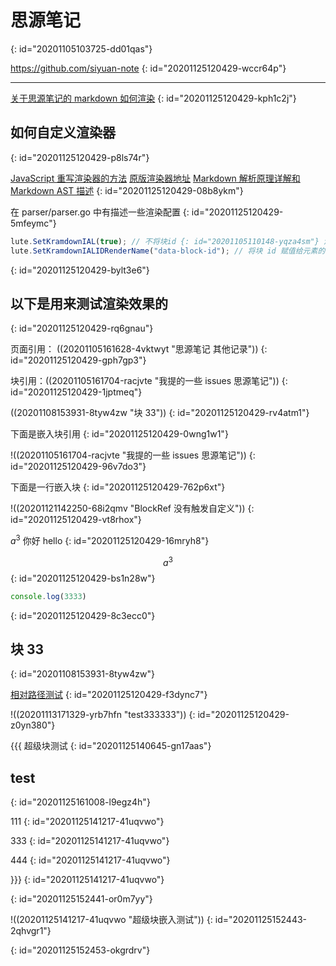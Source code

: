 # 思源笔记
{: id="20201105103725-dd01qas"}

https://github.com/siyuan-note
{: id="20201125120429-wccr64p"}

---

[关于思源笔记的 markdown 如何渲染](https://github.com/siyuan-note/siyuan/issues/418)
{: id="20201125120429-kph1c2j"}

## 如何自定义渲染器
{: id="20201125120429-p8ls74r"}

[JavaScript 重写渲染器的方法](https://github.com/88250/lute/issues/5)  [原版渲染器地址](https://github.com/88250/lute/blob/master/render/html_renderer.go)   [Markdown 解析原理详解和 Markdown AST 描述](https://ld246.com/article/1587637426085)
{: id="20201125120429-08b8ykm"}

在 parser/parser.go 中有描述一些渲染配置
{: id="20201125120429-5mfeymc"}

```javascript
lute.SetKramdownIAL(true); // 不将块id {: id="20201105110148-yqza4sm"} 渲染为文本
lute.SetKramdownIALIDRenderName("data-block-id"); // 将块 id 赋值给元素的data-block-id
```
{: id="20201125120429-bylt3e6"}

## 以下是用来测试渲染效果的
{: id="20201125120429-rq6gnau"}

页面引用： ((20201105161628-4vktwyt "思源笔记 其他记录"))
{: id="20201125120429-gph7gp3"}

块引用：((20201105161704-racjvte "我提的一些 issues  思源笔记"))
{: id="20201125120429-1jptmeq"}

((20201108153931-8tyw4zw "块 33"))
{: id="20201125120429-rv4atm1"}

下面是嵌入块引用
{: id="20201125120429-0wng1w1"}

!((20201105161704-racjvte "我提的一些 issues  思源笔记"))
{: id="20201125120429-96v7do3"}

下面是一行嵌入块
{: id="20201125120429-762p6xt"}

!((20201121142250-68i2qmv "BlockRef 没有触发自定义"))
{: id="20201125120429-vt8rhox"}

$a^3$    你好 hello
{: id="20201125120429-16mryh8"}

$$
a^3
$$
{: id="20201125120429-bs1n28w"}

```javascript {run}
console.log(3333)
```
{: id="20201125120429-8c3ecc0"}

## 块 33
{: id="20201108153931-8tyw4zw"}

[相对路径测试](../blog)
{: id="20201125120429-f3dync7"}

!((20201113171329-yrb7hfn "test333333"))
{: id="20201125120429-z0yn380"}

{{{
超级块测试
{: id="20201125140645-gn17aas"}

## test
{: id="20201125161008-l9egz4h"}

111
{: id="20201125141217-41uqvwo"}

333
{: id="20201125141217-41uqvwo"}

444
{: id="20201125141217-41uqvwo"}

}}}
{: id="20201125141217-41uqvwo"}

{: id="20201125152441-or0m7yy"}

!((20201125141217-41uqvwo "超级块嵌入测试"))
{: id="20201125152443-2qhvgr1"}

{: id="20201125152453-okgrdrv"}

